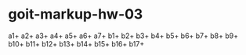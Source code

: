 # goit-markup-hw-03


a1+ a2+ a3+ a4+ a5+ a6+ a7+
b1+ b2+ b3+ b4+ b5+ b6+ b7+ b8+ b9+ b10+ b11+ b12+ b13+ b14+ b15+ b16+ b17+